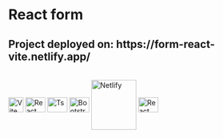 <h1>React form</h1>

<h2> Project deployed on: https://form-react-vite.netlify.app/</h2>

<div style="display: inline_block"><br>
    <img align="center" alt="Vite" height="30" width="30"       src="https://camo.githubusercontent.com/61e102d7c605ff91efedb9d7e47c1c4a07cef59d3e1da202fd74f4772122ca4e/68747470733a2f2f766974656a732e6465762f6c6f676f2e737667" />
    <img align="center" alt="React" height="30" width="40" src="https://cdn.jsdelivr.net/gh/devicons/devicon/icons/react/react-original.svg" />
    <img align="center" alt="Ts" height="30" width="40" src="https://cdn.jsdelivr.net/gh/devicons/devicon/icons/typescript/typescript-plain.svg" />
    <img align="center" alt="Bootstrap" height="30" width="40"src="https://cdn.jsdelivr.net/gh/devicons/devicon/icons/bootstrap/bootstrap-original.svg" />
     <img align="center" alt="Netlify" height="100" width="90" src="https://download.logo.wine/logo/Netlify/Netlify-Logo.wine.png" />
    <img align="center" alt="React Hook Form" height="30" width="40" src="https://opencollective-production.s3.us-west-1.amazonaws.com/35ced320-c3b3-11e9-aa40-bb192d5b55f4.png" />
</div>
